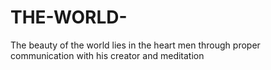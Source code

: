 # THE-WORLD-
The beauty of the world lies in the heart men through proper communication with his creator and meditation
